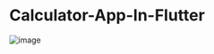 # Calculator-App-In-Flutter
![image](https://user-images.githubusercontent.com/81259421/124352806-2f8e9300-dc1c-11eb-9f06-e3d149f7c420.png)

